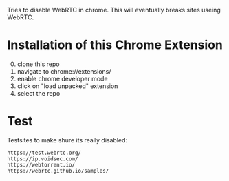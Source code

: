 Tries to disable WebRTC in chrome.
This will eventually breaks sites useing WebRTC.

# Installation of this Chrome Extension
0. clone this repo
1. navigate to chrome://extensions/
1. enable chrome developer mode
2. click on "load unpacked" extension 
3. select the repo

# Test
Testsites to make shure its really disabled:
```
https://test.webrtc.org/
https://ip.voidsec.com/
https://webtorrent.io/
https://webrtc.github.io/samples/
```
